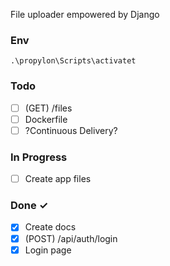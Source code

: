 File uploader empowered by Django

### Env

```
.\propylon\Scripts\activatet
```

### Todo

- [ ] (GET) /files
- [ ] Dockerfile
- [ ] ?Continuous Delivery?

### In Progress

- [ ] Create app files

### Done ✓

- [x] Create docs
- [x] (POST) /api/auth/login
- [x] Login page
